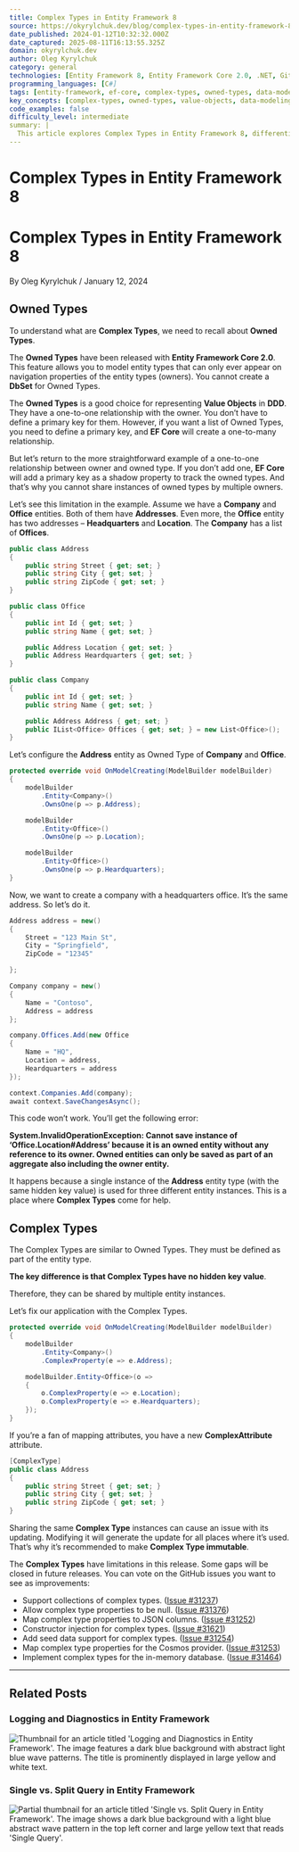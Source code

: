 ```yaml
---
title: Complex Types in Entity Framework 8
source: https://okyrylchuk.dev/blog/complex-types-in-entity-framework-8/
date_published: 2024-01-12T10:32:32.000Z
date_captured: 2025-08-11T16:13:55.325Z
domain: okyrylchuk.dev
author: Oleg Kyrylchuk
category: general
technologies: [Entity Framework 8, Entity Framework Core 2.0, .NET, GitHub, Cosmos DB]
programming_languages: [C#]
tags: [entity-framework, ef-core, complex-types, owned-types, data-modeling, dotnet, orm, value-objects]
key_concepts: [complex-types, owned-types, value-objects, data-modeling, immutability, shadow-properties]
code_examples: false
difficulty_level: intermediate
summary: |
  This article explores Complex Types in Entity Framework 8, differentiating them from the previously introduced Owned Types in EF Core 2.0. It explains that while Owned Types are suitable for Value Objects with a one-to-one relationship and implicitly manage a hidden primary key, they cannot be shared across multiple owner entities. Complex Types, however, overcome this limitation by not having a hidden key, allowing a single instance to be referenced by various entities. The author illustrates this distinction with practical C# code examples, demonstrating the error encountered when attempting to share an Owned Type and how Complex Types resolve it. The article concludes by listing current limitations of Complex Types and relevant GitHub issues for future enhancements.
---
```

# Complex Types in Entity Framework 8

# Complex Types in Entity Framework 8

By Oleg Kyrylchuk / January 12, 2024

## Owned Types

To understand what are **Complex Types**, we need to recall about **Owned Types**.

The **Owned Types** have been released with **Entity Framework Core 2.0**. This feature allows you to model entity types that can only ever appear on navigation properties of the entity types (owners). You cannot create a **DbSet<T>** for Owned Types.

The **Owned Types** is a good choice for representing **Value Objects** in **DDD**. They have a one-to-one relationship with the owner. You don’t have to define a primary key for them. However, if you want a list of Owned Types, you need to define a primary key, and **EF Core** will create a one-to-many relationship.

But let’s return to the more straightforward example of a one-to-one relationship between owner and owned type. If you don’t add one, **EF Core** will add a primary key as a shadow property to track the owned types. And that’s why you cannot share instances of owned types by multiple owners.

Let’s see this limitation in the example. Assume we have a **Company** and **Office** entities. Both of them have **Addresses**. Even more, the **Office** entity has two addresses – **Headquarters** and **Location**. The **Company** has a list of **Offices**.

```csharp
public class Address
{
    public string Street { get; set; }
    public string City { get; set; }
    public string ZipCode { get; set; }
}

public class Office
{
    public int Id { get; set; }
    public string Name { get; set; }

    public Address Location { get; set; }
    public Address Heardquarters { get; set; }
}

public class Company
{
    public int Id { get; set; }
    public string Name { get; set; }

    public Address Address { get; set; }
    public IList<Office> Offices { get; set; } = new List<Office>();
}
```

Let’s configure the **Address** entity as Owned Type of **Company** and **Office**.

```csharp
protected override void OnModelCreating(ModelBuilder modelBuilder)
{
    modelBuilder
        .Entity<Company>()
        .OwnsOne(p => p.Address);

    modelBuilder
        .Entity<Office>()
        .OwnsOne(p => p.Location);

    modelBuilder
        .Entity<Office>()
        .OwnsOne(p => p.Heardquarters);
}
```

Now, we want to create a company with a headquarters office. It’s the same address. So let’s do it.

```csharp
Address address = new()
{
    Street = "123 Main St",
    City = "Springfield",
    ZipCode = "12345"

};

Company company = new()
{
    Name = "Contoso",
    Address = address
};

company.Offices.Add(new Office
{
    Name = "HQ",
    Location = address,
    Heardquarters = address
});

context.Companies.Add(company);
await context.SaveChangesAsync();
```

This code won’t work. You’ll get the following error:

**System.InvalidOperationException: Cannot save instance of ‘Office.Location#Address’ because it is an owned entity without any reference to its owner. Owned entities can only be saved as part of an aggregate also including the owner entity.**

It happens because a single instance of the **Address** entity type (with the same hidden key value) is used for three different entity instances. This is a place where **Complex Types** come for help.

## Complex Types

The Complex Types are similar to Owned Types. They must be defined as part of the entity type.

**The key difference is that Complex Types have no hidden key value**.

Therefore, they can be shared by multiple entity instances.

Let’s fix our application with the Complex Types.

```csharp
protected override void OnModelCreating(ModelBuilder modelBuilder)
{
    modelBuilder
        .Entity<Company>()
        .ComplexProperty(e => e.Address);

    modelBuilder.Entity<Office>(o =>
    {
        o.ComplexProperty(e => e.Location);
        o.ComplexProperty(e => e.Heardquarters);
    });
}
```

If you’re a fan of mapping attributes, you have a new **ComplexAttribute** attribute.

```csharp
[ComplexType]
public class Address
{
    public string Street { get; set; }
    public string City { get; set; }
    public string ZipCode { get; set; }
}
```

Sharing the same **Complex Type** instances can cause an issue with its updating. Modifying it will generate the update for all places where it’s used. That’s why it’s recommended to make **Complex Type immutable**.

The **Complex Types** have limitations in this release. Some gaps will be closed in future releases. You can vote on the GitHub issues you want to see as improvements:

*   Support collections of complex types. ([Issue #31237](https://github.com/dotnet/efcore/issues/31237 "Issue #31237"))
*   Allow complex type properties to be null. ([Issue #31376](https://github.com/dotnet/efcore/issues/31376 "Issue #31376"))
*   Map complex type properties to JSON columns. ([Issue #31252](https://github.com/dotnet/efcore/issues/31252 "Issue #31252"))
*   Constructor injection for complex types. ([Issue #31621](https://github.com/dotnet/efcore/issues/31621 "Issue #31621"))
*   Add seed data support for complex types. ([Issue #31254](https://github.com/dotnet/efcore/issues/31254 "Issue #31254"))
*   Map complex type properties for the Cosmos provider. ([Issue #31253](https://github.com/dotnet/efcore/issues/31253 "Issue #31253"))
*   Implement complex types for the in-memory database. ([Issue #31464](https://github.com/dotnet/efcore/issues/31464 "Issue #31464"))

---

## Related Posts

### Logging and Diagnostics in Entity Framework

![Thumbnail for an article titled 'Logging and Diagnostics in Entity Framework'. The image features a dark blue background with abstract light blue wave patterns. The title is prominently displayed in large yellow and white text.](https://okyrylchuk.dev/wp-content/uploads/2024/02/featured7.png.webp)

### Single vs. Split Query in Entity Framework

![Partial thumbnail for an article titled 'Single vs. Split Query in Entity Framework'. The image shows a dark blue background with a light blue abstract wave pattern in the top left corner and large yellow text that reads 'Single Query'.](https://okyrylchuk.dev/wp-content/uploads/2024/03/featured10.png.webp)